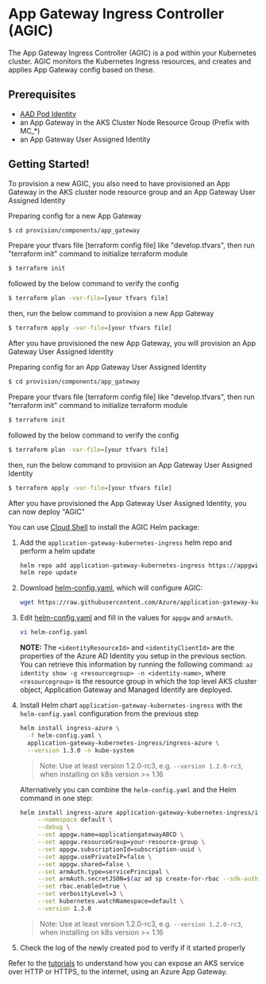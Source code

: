 # App Gateway Ingress Controller (AGIC)

The App Gateway Ingress Controller (AGIC) is a pod within your Kubernetes cluster. AGIC monitors the Kubernetes Ingress resources, and creates and applies App Gateway config based on these.

## Prerequisites

- [AAD Pod Identity](AAD_POD_IDENTITY.md)
- an App Gateway in the AKS Cluster Node Resource Group (Prefix with MC_*)
- an App Gateway User Assigned Identity
## Getting Started!

To provision a new AGIC, you also need to have provisioned an App Gateway in the AKS cluster node resource group and an App Gateway User Assigned Identity

Preparing config for a new App Gateway

```sh
$ cd provision/components/app_gateway
```

Prepare your tfvars file [terraform config file] like "develop.tfvars", then run "terraform init" command to initialize terraform module

```sh
$ terraform init
```

followed by the below command to verify the config

```sh
$ terraform plan -var-file=[your tfvars file]
```

then, run the below command to provision a new App Gateway

```sh
$ terraform apply -var-file=[your tfvars file]
```

After you have provisioned the new App Gateway, you will provision an App Gateway User Assigned Identity

Preparing config for an App Gateway User Assigned Identity

```sh
$ cd provision/components/app_gateway
```

Prepare your tfvars file [terraform config file] like "develop.tfvars", then run "terraform init" command to initialize terraform module

```sh
$ terraform init
```

followed by the below command to verify the config

```sh
$ terraform plan -var-file=[your tfvars file]
```

then, run the below command to provision an App Gateway User Assigned Identity

```sh
$ terraform apply -var-file=[your tfvars file]
```

After you have provisioned the App Gateway User Assigned Identity, you can now deploy "AGIC"

You can use [Cloud Shell](https://shell.azure.com/) to install the AGIC Helm package:

1. Add the `application-gateway-kubernetes-ingress` helm repo and perform a helm update

    ```bash
    helm repo add application-gateway-kubernetes-ingress https://appgwingress.blob.core.windows.net/ingress-azure-helm-package/
    helm repo update
    ```

1. Download [helm-config.yaml](../examples/sample-helm-config.yaml), which will configure AGIC:
    ```bash
    wget https://raw.githubusercontent.com/Azure/application-gateway-kubernetes-ingress/master/docs/examples/sample-helm-config.yaml -O helm-config.yaml
    ```

1. Edit [helm-config.yaml](../examples/sample-helm-config.yaml) and fill in the values for `appgw` and `armAuth`.
    ```bash
    vi helm-config.yaml
    ```

    **NOTE:** The `<identityResourceId>` and `<identityClientId>` are the properties of the Azure AD Identity you setup in the previous section. You can retrieve this information by running the following command: `az identity show -g <resourcegroup> -n <identity-name>`, where `<resourcegroup>` is the resource group in which the top level AKS cluster object, Application Gateway and Managed Identify are deployed.

1. Install Helm chart `application-gateway-kubernetes-ingress` with the `helm-config.yaml` configuration from the previous step

    ```bash
    helm install ingress-azure \
      -f helm-config.yaml \
      application-gateway-kubernetes-ingress/ingress-azure \
      --version 1.3.0 -n kube-system
    ```

    >Note: Use at least version 1.2.0-rc3, e.g. `--version 1.2.0-rc3`, when installing on k8s version >= 1.16

    Alternatively you can combine the `helm-config.yaml` and the Helm command in one step:
    ```bash
    helm install ingress-azure application-gateway-kubernetes-ingress/ingress-azure \
         --namespace default \
         --debug \
         --set appgw.name=applicationgatewayABCD \
         --set appgw.resourceGroup=your-resource-group \
         --set appgw.subscriptionId=subscription-uuid \
         --set appgw.usePrivateIP=false \
         --set appgw.shared=false \
         --set armAuth.type=servicePrincipal \
         --set armAuth.secretJSON=$(az ad sp create-for-rbac --sdk-auth | base64 -w0) \
         --set rbac.enabled=true \
         --set verbosityLevel=3 \
         --set kubernetes.watchNamespace=default \
         --version 1.3.0
    ```

    >Note: Use at least version 1.2.0-rc3, e.g. `--version 1.2.0-rc3`, when installing on k8s version >= 1.16

1. Check the log of the newly created pod to verify if it started properly

Refer to the [tutorials](../tutorials/tutorial.general.md) to understand how you can expose an AKS service over HTTP or HTTPS, to the internet, using an Azure App Gateway.